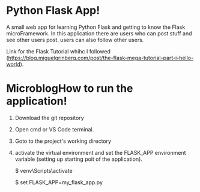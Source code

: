 # Python Flask App!

A small web app for learning Python Flask and getting to know the Flask microFramework. In this application there are users who can post stuff and see other users post. users can also follow other users.

Link for the Flask Tutorial whihc I followed (https://blog.miguelgrinberg.com/post/the-flask-mega-tutorial-part-i-hello-world).

# MicroblogHow to run the application!

01) Download the git repository
02) Open cmd or VS Code terminal.
03) Goto to the project's working directory
04) activate the virtual environment and set the FLASK_APP environment variable (setting up starting poit of the application).

    $ venv\Scripts\activate
    
    $ set FLASK_APP=my_flask_app.py
